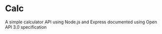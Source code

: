 # Calc
A simple calculator API using Node.js and Express documented using Open API 3.0 specification
